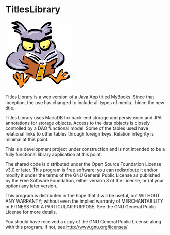 # TitlesLibrary
![Bookowl.png](WebContent%2FImages%2FBookowl.png)

Titles Library is a web version of a Java App titled MyBooks. Since that inception, the use has changed
to include all types of media...hince the new title.

Titles Library uses MariaDB for back-end storage and persistence and JPA annotations for storage objects.
Access to the data objects is closely controlled by a DAO functional model. Some of the tables used have
relational links to other tables through foreign keys. Relation integrity is minimal at this point.

This is a development project under construction and is not intended to be a fully functional library
application at this point.

The shared code is distributed under the Open Source Foundation License v3.0 or later.
This program is free software: you can redistribute it and/or modify
it under the terms of the GNU General Public License as published by
the Free Software Foundation, either version 3 of the License, or
(at your option) any later version.
 
This program is distributed in the hope that it will be useful,
but WITHOUT ANY WARRANTY; without even the implied warranty of
MERCHANTABILITY or FITNESS FOR A PARTICULAR PURPOSE.  See the
GNU General Public License for more details.
 
You should have received a copy of the GNU General Public License
along with this program.  If not, see <http://www.gnu.org/licenses/>.